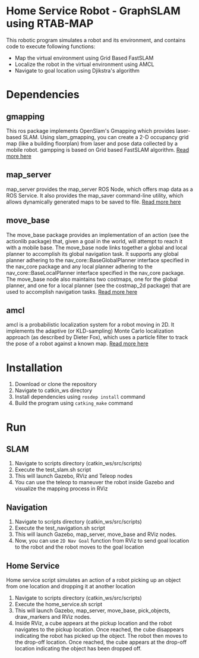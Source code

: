 # Home Service Robot - GraphSLAM using RTAB-MAP
This robotic program simulates a robot and its environment, and contains code to execute following functions:
* Map the virtual environment using Grid Based FastSLAM
* Localize the robot in the virtual environment using AMCL
* Navigate to goal location using Djikstra's algorithm

# Dependencies
## gmapping
This ros package implements OpenSlam's Gmapping which provides laser-based SLAM. Using slam_gmapping, you can create a 2-D occupancy grid map (like a building floorplan) from laser and pose data collected by a mobile robot. gampping is based on Grid based FastSLAM algorithm. [Read more here](http://wiki.ros.org/gmapping)

## map_server
map_server provides the map_server ROS Node, which offers map data as a ROS Service. It also provides the map_saver command-line utility, which allows dynamically generated maps to be saved to file. [Read more here](http://wiki.ros.org/map_server)

## move_base
The move_base package provides an implementation of an action (see the actionlib package) that, given a goal in the world, will attempt to reach it with a mobile base. The move_base node links together a global and local planner to accomplish its global navigation task. It supports any global planner adhering to the nav_core::BaseGlobalPlanner interface specified in the nav_core package and any local planner adhering to the nav_core::BaseLocalPlanner interface specified in the nav_core package. The move_base node also maintains two costmaps, one for the global planner, and one for a local planner (see the costmap_2d package) that are used to accomplish navigation tasks. [Read more here](http://wiki.ros.org/move_base)

## amcl
amcl is a probabilistic localization system for a robot moving in 2D. It implements the adaptive (or KLD-sampling) Monte Carlo localization approach (as described by Dieter Fox), which uses a particle filter to track the pose of a robot against a known map. [Read more here](http://wiki.ros.org/amcl)

# Installation
1. Download or clone the repository
2. Navigate to catkin_ws directory
3. Install dependencies using ```rosdep install``` command
4. Build the program using ```catking_make``` command

# Run
## SLAM 
1. Navigate to scripts directory (catkin_ws/src/scripts)
2. Execute the test_slam.sh script
3. This will launch Gazebo, RViz and Teleop nodes
4. You can use the teleop to maneuver the robot inside Gazebo and visualize the mapping process in RViz
## Navigation
1. Navigate to scripts directory (catkin_ws/src/scripts)
2. Execute the test_navigation.sh script
3. This will launch Gazebo, map_server, move_base and RViz nodes. 
4. Now, you can use ```2D Nav Goal``` function from RViz to send goal location to the robot and the robot moves to the goal location
## Home Service
Home service script simulates an action of a robot picking up an object from one location and dropping it at another location
1. Navigate to scripts directory (catkin_ws/src/scripts)
2. Execute the home_service.sh script
3. This will launch Gazebo, map_server, move_base, pick_objects, draw_markers and RViz nodes.
4. Inside RViz, a cube appears at the pickup location and the robot navigates to the pickup location. Once reached, the cube disappears indicating the robot has picked up the object. The robot then moves to the drop-off location. Once reached, the cube appears at the drop-off location indicating the object has been dropped off. 
